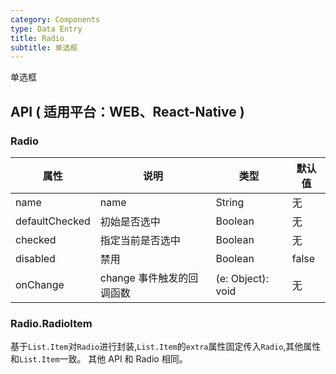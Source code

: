 ```yaml
---
category: Components
type: Data Entry
title: Radio
subtitle: 单选框
---
```


单选框

## API ( 适用平台：WEB、React-Native )

### Radio

| 属性        | 说明           | 类型          | 默认值       |
|------------|----------------|------------|--------------|
| name    |   name  | String |   无  |
| defaultChecked |   初始是否选中   | Boolean  | 无  |
| checked    |   指定当前是否选中  | Boolean  | 无  |
| disabled      |  禁用  | Boolean |  false  |
| onChange    | change 事件触发的回调函数 | (e: Object): void |   无  |

### Radio.RadioItem

基于`List.Item`对`Radio`进行封装,`List.Item`的`extra`属性固定传入`Radio`,其他属性和`List.Item`一致。
其他 API 和 Radio 相同。
